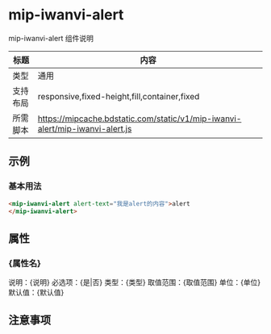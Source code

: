 # mip-iwanvi-alert

mip-iwanvi-alert 组件说明

标题|内容
----|----
类型|通用
支持布局|responsive,fixed-height,fill,container,fixed
所需脚本|https://mipcache.bdstatic.com/static/v1/mip-iwanvi-alert/mip-iwanvi-alert.js

## 示例

### 基本用法
```html
<mip-iwanvi-alert alert-text="我是alert的内容">alert
</mip-iwanvi-alert>
```

## 属性

### {属性名}

说明：{说明}
必选项：{是|否}
类型：{类型}
取值范围：{取值范围}
单位：{单位}
默认值：{默认值}

## 注意事项

